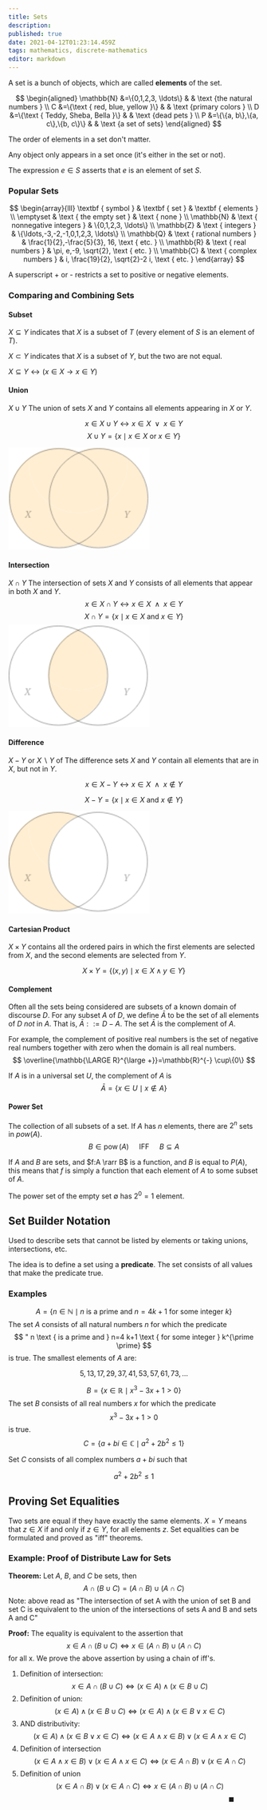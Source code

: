 ```yaml
---
title: Sets
description: 
published: true
date: 2021-04-12T01:23:14.459Z
tags: mathematics, discrete-mathematics
editor: markdown
---
```


A set is a bunch of objects, which are called **elements** of the set. 


$$
\begin{aligned}
\mathbb{N} &=\{0,1,2,3, \ldots\} & & \text {the natural numbers } \\
C &=\{\text { red, blue, yellow }\} & & \text {primary colors } \\
D &=\{\text { Teddy, Sheba, Bella }\} & & \text {dead pets } \\ 
P &=\{\{a, b\},\{a, c\},\{b, c\}\} & & \text {a set of sets}
\end{aligned}
$$

The order of elements in a set don't matter. 

Any object only appears in a set once (it's either in the set or not).

The expression $e \in S$ asserts that $e$ is an element of set $S$.

### Popular Sets

$$
\begin{array}{lll}
\textbf { symbol } & \textbf { set } & \textbf { elements } \\
\emptyset & \text { the empty set } & \text { none } \\
\mathbb{N} & \text { nonnegative integers } & \{0,1,2,3, \ldots\} \\
\mathbb{Z} & \text { integers } & \{\ldots,-3,-2,-1,0,1,2,3, \ldots\} \\
\mathbb{Q} & \text { rational numbers } & \frac{1}{2},-\frac{5}{3}, 16, \text { etc. } \\
\mathbb{R} & \text { real numbers } & \pi, e,-9, \sqrt{2}, \text { etc. } \\
\mathbb{C} & \text { complex numbers } & i, \frac{19}{2}, \sqrt{2}-2 i, \text { etc. }
\end{array}
$$

A superscript + or - restricts a set to positive or negative elements.

### Comparing and Combining Sets

#### Subset 
$X \subseteq Y$ indicates that $X$ is a subset of $T$ (every element of $S$ is an element of $T$).

$X \subset Y$ indicates that $X$ is a subset of $Y$, but the two are not equal.

$X \subseteq Y \leftrightarrow (x \in X \longrightarrow x \in Y)$ 
#### Union 
$X \cup Y$ The union of sets $X$ and $Y$ contains all elements appearing in $X$ or $Y$.

$$x \in X \cup Y \leftrightarrow x \in X \medspace \vee \medspace x \in Y$$
$$
X \cup Y=\{x \mid x \in X \text { or } x \in Y\}
$$

![union.png](/union.png)
#### Intersection
$X \cap Y$ The intersection of sets $X$ and $Y$ consists of all elements that appear in both $X$ and $Y$.
$$x \in X \cap Y \leftrightarrow x \in X \medspace \wedge \medspace x \in Y$$
$$
X \cap Y=\{x \mid x \in X \text { and } x \in Y\}
$$
![intersection.png](/intersection.png)
#### Difference
$X-Y$ or $X\backslash Y$ of The difference sets $X$ and $Y$ contain all elements that are in $X$, but not in $Y$.

$$x \in X - Y \leftrightarrow x \in X \medspace \wedge \medspace x \notin Y$$

$$
X-Y=\{x \mid x \in X \text { and } x \notin Y\}
$$

![difference.png](/difference.png)
#### Cartesian Product
$X \times Y$ contains all the ordered pairs in which the first elements are selected from $X$, and the second elements are selected from $Y$.

$$X \times Y=\{(x, y) \mid x \in X \wedge y \in Y\}$$
#### Complement 
Often all the sets being considered are subsets of a known domain of discourse $D$. For any subset $A$ of $D$, we define $\bar{A}$ to be the set of all elements of $D$ *not* in $A$. That is, $\bar{A}::=D-A$. The set $\bar{A}$ is the complement of $A$.

For example, the complement of positive real numbers is the set of negative real numbers together with zero when the domain is all real numbers.
$$
\overline{\mathbb{\LARGE R}^{\large +}}=\mathbb{R}^{-} \cup\{0\}
$$

If $A$ is in a universal set $U$, the complement of $A$ is 
$$\bar{A}=\{x \in U \mid x \notin A\}$$
#### Power Set
The collection of all subsets of a set. If $A$ has $n$ elements, there are $2^n$ sets in $pow(A)$.
$$
B \in \operatorname{pow}(A) \quad \text { IFF } \quad B \subseteq A
$$

If $A$ and $B$ are sets, and $f:A \rarr B$ is a function, and $B$ is equal to $P(A)$, this means that $f$ is simply a function that each element of $A$ to some subset of $A$.

The power set of the empty set $\emptyset$ has $2^0=1$ element.


## Set Builder Notation
Used to describe sets that cannot be listed by elements or taking unions, intersections, etc. 

The idea is to define a set using a **predicate**. The set consists of all values that make the predicate true. 

### Examples

$$
A=\{n \in \mathbb{N} \mid n \text { is a prime and } n=4 k+1 \text { for some integer } k\}
$$
The set $A$ consists of all natural numbers $n$ for which the predicate 
$$
" n \text { is a prime and } n=4 k+1 \text { for some integer } k^{\prime \prime}
$$
is true. The smallest elements of $A$ are:

$$
5,13,17,29,37,41,53,57,61,73, \ldots
$$


$$
B=\left\{x \in \mathbb{R} \mid x^{3}-3 x+1>0\right\}
$$
The set $B$ consists of all real numbers $x$ for which the predicate 
$$
x^{3}-3 x+1>0
$$
is true.
$$
C=\left\{a+b i \in \mathbb{C} \mid a^{2}+2 b^{2} \leq 1\right\}
$$

Set $C$ consists of all complex numbers $a+b i$ such that

$$
a^{2}+2 b^{2} \leq 1
$$

## Proving Set Equalities
Two sets are equal if they have exactly the same elements. $X=Y$ means that $z \in X$ if and only if $z \in Y$, for all elements $z$. Set equalities can be formulated and proved as "iff" theorems.

### Example: Proof of Distribute Law for Sets 
**Theorem:** Let $A$, $B$, and $C$ be sets, then 
$$
A \cap(B \cup C)=(A \cap B) \cup(A \cap C)
$$
Note: above read as "The intersection of set A with the union of set B and set C is equivalent to the union of the intersections of sets A and B and sets A and C"

**Proof:** The equality is equivalent to the assertion that 
$$
x \in A \cap(B \cup C) \iff x \in(A \cap B) \cup(A \cap C)
$$
for all x. We prove the above assertion by using a chain of iff's. 

1. Definition of intersection:
$$
x \in A \cap(B \cup C) \iff (x \in A) \wedge (x \in B \cup C)
$$
2. Definition of union:
$$
(x \in A) \wedge (x \in B \cup C) \iff (x \in A) \wedge (x \in B \vee x \in C)
$$
3. AND distributivity:
$$
(x \in A) \wedge (x \in B \vee x \in C) \iff (x \in A \wedge x \in B) \vee (x \in A \wedge x \in C)
$$
4. Definition of intersection
$$
(x \in A \wedge x \in B) \vee (x \in A \wedge x \in C) \iff (x \in A \cap B) \vee (x \in A \cap C)
$$
5. Definition of union
$$
(x \in A \cap B) \vee (x \in A \cap C) \iff x \in(A \cap B) \cup(A \cap C)
$$
$$\hspace{24em} \blacksquare$$
